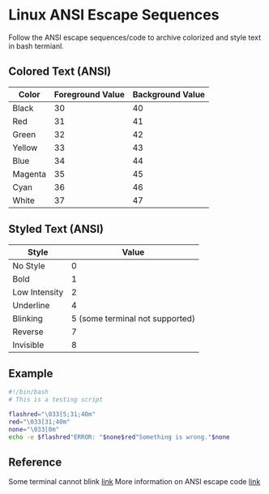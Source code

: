 # Linux ANSI Escape Sequences

Follow the ANSI escape sequences/code to archive colorized and style text in bash termianl.

## Colored Text (ANSI)

Color | Foreground Value | Background Value
--- | --- | ---
Black | 30 | 40
Red | 31 | 41
Green | 32 | 42
Yellow | 33 | 43
Blue | 34 | 44
Magenta | 35 | 45
Cyan | 36 | 46
White | 37 | 47

## Styled Text (ANSI)

Style | Value
--- | ---
No Style | 0
Bold | 1
Low Intensity | 2
Underline | 4
Blinking | 5 (some terminal not supported)
Reverse | 7
Invisible | 8

## Example
```bash
#!/bin/bash
# This is a testing script

flashred="\033[5;31;40m"
red="\033[31;40m"
none="\033[0m"
echo -e $flashred"ERROR: "$none$red"Something is wrong."$none
```

## Reference
Some terminal cannot blink [link](https://unix.stackexchange.com/questions/269809/blink-codeescape-code-has-been-removed)
More information on ANSI escape code [link](https://en.wikipedia.org/wiki/ANSI_escape_code)